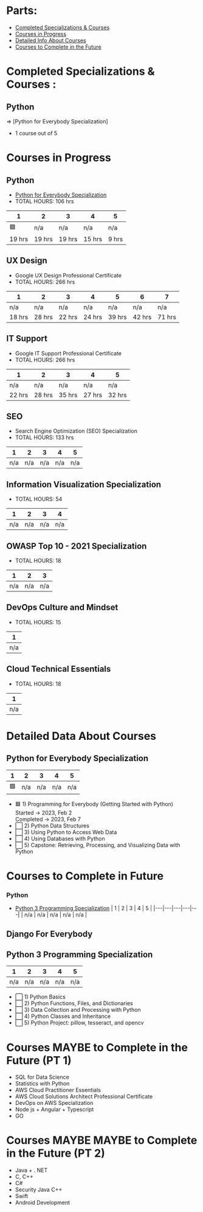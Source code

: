 # Parts: 
* [Completed Specializations & Courses](#completed-specializations--courses)
* [Courses in Progress](#courses-in-progress)
* [Detailed Info About Courses](#detailed-data-about-courses)
* [Courses to Complete in the Future](#courses-maybe-to-complete-in-the-future-pt-1)



# Completed Specializations & Courses :
## Python
=> [Python for Everybody Specialization] <br />
* 1 course out of 5

# Courses in Progress

## Python
* [Python for Everybody Specialization](#python-for-everybody-specialization)
* TOTAL HOURS: 106 hrs <br />

| 1  | 2  | 3  | 4  |  5 |
|---|---|---|---|---|
| 🟩 | n/a  | n/a  | n/a  | n/a  | 
| 19 hrs | 19 hrs  | 19 hrs  | 15 hrs  | 9 hrs  | 

## UX Design
* Google UX Design Professional Certificate
* TOTAL HOURS: 266 hrs <br />

| 1  | 2  | 3  | 4  |  5 | 6 | 7 |
|---|---|---|---|---|---|---|
|n/a|n/a|n/a|n/a|n/a|n/a|n/a|
| 18 hrs | 28 hrs  | 22 hrs  | 24 hrs  | 39 hrs  | 42 hrs | 71 hrs |

## IT Support
* Google IT Support Professional Certificate
* TOTAL HOURS: 266 hrs <br />

| 1  | 2  | 3  | 4  |  5 |
|---|---|---|---|---|
| n/a | n/a  | n/a  | n/a  | n/a  | 
| 22 hrs | 28 hrs  | 35 hrs  | 27 hrs  | 32 hrs  | 

## SEO
* Search Engine Optimization (SEO) Specialization 
* TOTAL HOURS: 133 hrs <br />

| 1  | 2  | 3  | 4  |  5 |
|---|---|---|---|---|
| n/a | n/a  | n/a  | n/a  | n/a  | 

## Information Visualization Specialization
* TOTAL HOURS: 54 <br />

| 1  | 2  | 3  | 4  | 
|---|---|---|---|
| n/a | n/a  | n/a  | n/a  | 

## OWASP Top 10 - 2021 Specialization
* TOTAL HOURS: 18 <br />

| 1  | 2  | 3  | 
|---|---|---|
| n/a | n/a  | n/a  | 

## DevOps Culture and Mindset
* TOTAL HOURS: 15 <br />

| 1  |  
|---|
| n/a | 

## Cloud Technical Essentials
* TOTAL HOURS: 18 <br />

| 1  |  
|---|
| n/a | 


# Detailed Data About Courses
## Python for Everybody Specialization
| 1  | 2  | 3  | 4  |  5 |
|---|---|---|---|---|
| 🟩 | n/a  | n/a  | n/a  | n/a  | 

* 🟩 1) Programming for Everybody (Getting Started with Python) <br />
Started -> 2023, Feb 2 <br />
Completed -> 2023, Feb 7 <br />
* ⬜ 2) Python Data Structures
* ⬜ 3) Using Python to Access Web Data
* ⬜ 4) Using Databases with Python
* ⬜ 5) Capstone: Retrieving, Processing, and Visualizing Data with Python




# Courses to Complete in Future
### Python
* [Python 3 Programming Specialization](#python-3-programming-specialization)
| 1  | 2  | 3  | 4  |  5 |
|---|---|---|---|---|
| n/a | n/a  | n/a  | n/a  | n/a  | 
## Django For Everybody

## Python 3 Programming Specialization
| 1  | 2  | 3  | 4  |  5 |
|---|---|---|---|---|
| n/a | n/a  | n/a  | n/a  | n/a  | 

* ⬜ 1) Python Basics
* ⬜ 2) Python Functions, Files, and Dictionaries
* ⬜ 3) Data Collection and Processing with Python
* ⬜ 4) Python Classes and Inheritance
* ⬜ 5) Python Project: pillow, tesseract, and opencv



# Courses MAYBE to Complete in the Future (PT 1)
* SQL for Data Science
* Statistics with Python
* AWS Cloud Practitioner Essentials
* AWS Cloud Solutions Architect Professional Certificate
* DevOps on AWS Specialization
* Node js + Angular + Typescript 
* GO
# Courses MAYBE MAYBE to Complete in the Future (PT 2)
* Java + . NET
* C, C++
* C#
* Security Java C++
* Swift
* Android Development